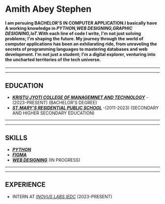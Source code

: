 # **Amith Abey Stephen**
#### I am persuing BACHELOR'S IN COMPUTER APPLICATION.I basically have A working knowledge in *PYTHON,WEB DESIGNING,GRAPHIC DESIGNING,IoT*.With each line of code I write, I'm not just solving problems; I'm shaping the future. My journey through the world of computer applications has been an exhilarating ride, from unraveling the secrets of programming languages to mastering databases and web development. I'm not just a student; I'm a digital explorer, venturing into the uncharted territories of the tech universe.
---
---
## EDUCATION
- ***[KRISTU JYOTI COLLEGE OF MANAGEMNET AND TECHNOLOGY](https://kjcmt.ac.in/)***    -(2023-PRESENT)  (BACHELOR'S DEGREE)
- ***[ST.MARY'S RESIDENTIAL PUBLIC SCHOOL](https://www.stmarysrps.in/)***      -(2011-2023)   (SECONDARY AND HIGHER SECONDARY EDUCATION)

---
---
## SKILLS
- ***[PYTHON](https://g.co/kgs/yw27Gm)***
- ***[FIGMA](https://g.co/kgs/GQ4ocH)***
- ***[WEB DESIGNING](https://g.co/kgs/11TBr3)***  (IN PROGRESS)

---
---
## EXPERIENCE
- INTERN AT *[INOVUS LABS IEDC](https://inovus-labs.web.app/)* (2023-PRESENT)
